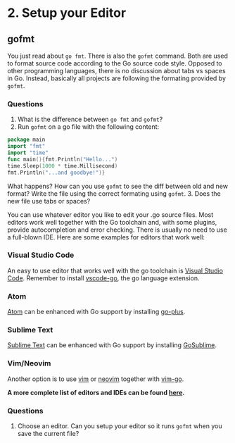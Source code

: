 # 2. Setup your Editor

## gofmt

You just read about `go fmt`. There is also the `gofmt` command. Both are used
to format source code according to the Go source code style. Opposed to other
programming languages, there is no discussion about tabs vs spaces in Go.
Instead, basically all projects are following the formating provided by
`gofmt`.

### Questions

1. What is the difference between `go fmt` and `gofmt`?
2. Run `gofmt` on a go file with the following content:
```go
package main
import "fmt"
import "time"
func main(){fmt.Println("Hello...")
time.Sleep(1000 * time.Millisecond)
fmt.Println("...and goodbye!")}
```
What happens?
How can you use `gofmt` to see the diff between old and new format? Write the
file using the correct formating using `gofmt`.
3. Does the new file use tabs or spaces?

You can use whatever editor you like to edit your .go source files. Most
editors work well together with the Go toolchain and, with some plugins,
provide autocompletion and error checking. There is usually no need to use a
full-blown IDE.
Here are some examples for editors that work well:

### Visual Studio Code

An easy to use editor that works well with the go toolchain is [Visual Studio
Code](https://code.visualstudio.com/). Remember to install
[vscode-go](https://github.com/Microsoft/vscode-go), the go language extension.

### Atom

[Atom](https://atom.io) can be enhanced with Go support by installing
[go-plus](https://github.com/joefitzgerald/go-plus).

### Sublime Text
[Sublime Text](https://www.sublimetext.com) can be enhanced with Go support by
installing [GoSublime](https://github.com/DisposaBoy/GoSublime).

### Vim/Neovim

Another option is to use [vim](http://www.vim.org/) or
[neovim](https://neovim.io) together with
[vim-go](https://github.com/fatih/vim-go).


**A more complete list of editors and IDEs can be found
[here](https://github.com/golang/go/wiki/IDEsAndTextEditorPlugins).**

### Questions
1. Choose an editor. Can you setup your editor so it runs `gofmt` when you save
   the current file?




